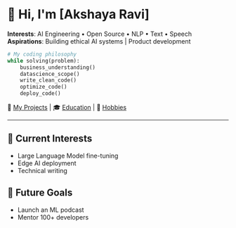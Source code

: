 # 👋 Hi, I'm [Akshaya Ravi]

**Interests**: AI Engineering • Open Source • NLP • Text • Speech
**Aspirations**: Building ethical AI systems | Product development

```python
# My coding philosophy
while solving(problem):
    business_understanding()
    datascience_scope()
    write_clean_code()
    optimize_code()
    deploy_code()
```

🔗 [My Projects](/projects.md) | 🎓 [Education](/education.md) | 🎨 [Hobbies](/hobbies.md)

---

## 🧠 Current Interests
- Large Language Model fine-tuning
- Edge AI deployment
- Technical writing

## 🚀 Future Goals
- Launch an ML podcast 
- Mentor 100+ developers